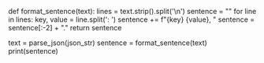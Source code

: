 def format_sentence(text):
    lines = text.strip().split('\n')
    sentence = ""
    for line in lines:
        key, value = line.split(': ')
        sentence += f"{key} {value}, "
    sentence = sentence[:-2] + "."
    return sentence

text = parse_json(json_str)
sentence = format_sentence(text)
print(sentence)
